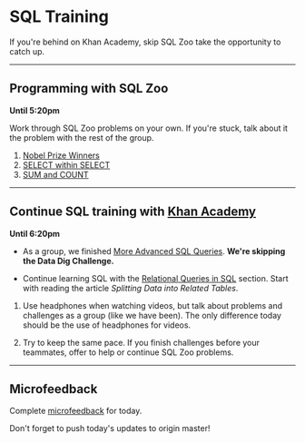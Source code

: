 # SQL Training

If you're behind on Khan Academy, skip SQL Zoo take the opportunity to catch up.






<hr>




## Programming with SQL Zoo
**Until 5:20pm**

Work through SQL Zoo problems on your own. If you're stuck, talk about it the problem with the rest of the group.

  1. [Nobel Prize Winners](https://sqlzoo.net/wiki/SELECT_from_Nobel_Tutorial)
  3. [SELECT within SELECT](https://sqlzoo.net/wiki/SELECT_within_SELECT_Tutorial)
  4. [SUM and COUNT](https://sqlzoo.net/wiki/SUM_and_COUNT)






<hr>




## Continue SQL training with [Khan Academy](https://www.khanacademy.org/computing/computer-programming/sql/)
**Until 6:20pm**

 - As a group, we finished [More Advanced SQL Queries](https://www.khanacademy.org/computing/computer-programming/sql#more-advanced-sql-queries). **We're skipping the Data Dig Challenge.**

 - Continue learning SQL with the [Relational Queries in SQL](https://www.khanacademy.org/computing/computer-programming/sql/relational-queries-in-sql/a/splitting-data-into-related-tables) section. Start with reading the article _Splitting Data into Related Tables_.





1. Use headphones when watching videos, but talk about problems and challenges as a group (like we have been). The only difference today should be the use of headphones for videos.

2. Try to keep the same pace. If you finish challenges before your teammates, offer to help or continue SQL Zoo problems.






<hr>




## Microfeedback

Complete [microfeedback](https://goo.gl/forms/H7dnmdGBe7Bsm8Cy2) for today.

Don't forget to push today's updates to origin master!
